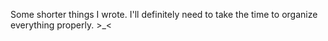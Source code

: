 Some shorter things I wrote. I'll definitely need to take the time to organize
everything properly. >_<
